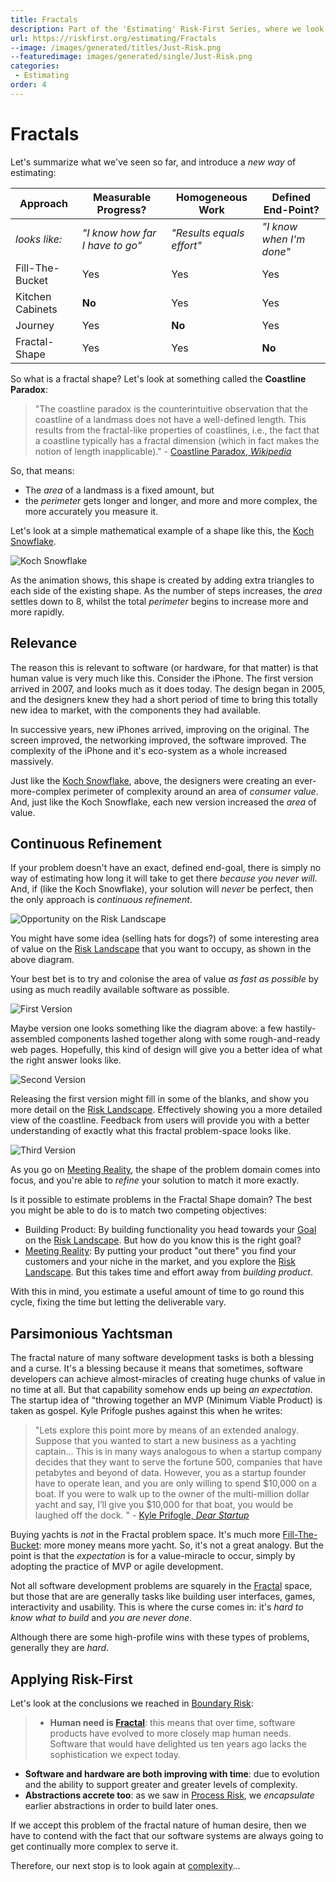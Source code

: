 ```yaml
---
title: Fractals
description: Part of the 'Estimating' Risk-First Series, where we look at estimating fractal value boundaries.
url: https://riskfirst.org/estimating/Fractals
--image: /images/generated/titles/Just-Risk.png
--featuredimage: images/generated/single/Just-Risk.png
categories:
 - Estimating
order: 4
---
```


# Fractals

Let's summarize what we've seen so far, and introduce a _new way_ of estimating:

|Approach             |Measurable Progress?       |Homogeneous Work       |Defined End-Point?   |
|---------------------|---------------------------|-----------------------|---------------------|
|_looks like:_        |_"I know how far I have to go"_|_"Results equals effort"_|_"I know when I'm done"_|
|Fill-The-Bucket      |Yes                        |Yes                    |Yes                  |
|Kitchen Cabinets     |**No**                     |Yes                    |Yes                  |
|Journey              |Yes                        |**No**                 |Yes                  |
|Fractal-Shape        |Yes                        |Yes                    |**No**               |

So what is a fractal shape?  Let's look at something called the **Coastline Paradox**:

> "The coastline paradox is the counterintuitive observation that the coastline of a landmass does not have a well-defined length. This results from the fractal-like properties of coastlines, i.e., the fact that a coastline typically has a fractal dimension (which in fact makes the notion of length inapplicable)." - [Coastline Paradox, _Wikipedia_](https://en.wikipedia.org/wiki/Coastline_paradox)

So, that means:

 - The _area_ of a landmass is a fixed amount, but
 - the _perimeter_ gets longer and longer, and more and more complex, the more accurately you measure it.
 
Let's look at a simple mathematical example of a shape like this, the [Koch Snowflake](https://en.wikipedia.org/wiki/Koch_snowflake).

![Koch Snowflake](https://upload.wikimedia.org/wikipedia/commons/f/fd/Von_Koch_curve.gif)

<div id="koch" />

<script type="text/javascript">

var max = 10;

doChart('koch', 
 undefined,
 [
 model => { 	 
  return {
    type: 'line',
    data: {
      labels: range(0, max, 1),
      datasets: [{
      	label: 'Perimeter Length',
      	backgroundColor: [ 'rgba(255, 99, 132, 0.2)' ],
      	borderColor: [ 'rgba(255, 99, 132, 1)' ],
      	data: range(0, max, 1).map(i => Math.pow((4/3), i))
      },
      ]
    }
  }},
  model => { 
	  return {
	    type: 'line',
	    data: {
	      labels: range(0, max, 1),
	      datasets: [{
	      	label: 'Area',
	      	backgroundColor: [ 'rgba(255, 132, 99, 0.2)' ],
	      	borderColor: [ 'rgba(255, 132, 99, 1)' ],
	      	data:  range(0, max, 1).map(i => 8-3*(Math.pow(4/9, i)))
	      }
	      ]
	    }
	  }
},
 
]);

</script>

As the animation shows, this shape is created by adding extra triangles to each side of the existing shape.  As the number of steps increases, the _area_ settles down to 8, whilst the total _perimeter_ begins to increase more and more rapidly.

## Relevance

The reason this is relevant to software (or hardware, for that matter) is that human value is very much like this.  Consider the iPhone.  The first version arrived in 2007, and looks much as it does today.  The design began in 2005, and the designers knew they had a short period of time to bring this totally new idea to market, with the components they had available.

In successive years, new iPhones arrived, improving on the original.  The screen improved, the networking improved, the software improved.  The complexity of the iPhone and it's eco-system as a whole increased massively.


Just like the [Koch Snowflake](https://en.wikipedia.org/wiki/Koch_snowflake), above, the designers were creating an ever-more-complex perimeter of complexity around an area of _consumer value_.  And, just like the Koch Snowflake, each new version increased the _area_ of value.  

## Continuous Refinement

If your problem doesn't have an exact, defined end-goal, there is simply no way of estimating how long it will take to get there _because you never will_.  And, if (like the Koch Snowflake), your solution will _never_ be perfect, then the only approach is _continuous refinement_. 

![Opportunity on the Risk Landscape](/images/estimates/fractal1.png)

You might have some idea (selling hats for dogs?) of some interesting area of value on the [Risk Landscape](/Glossary.md#risk-landscape)  that you want to occupy, as shown in the above diagram.  

Your best bet is to try and colonise the area of value _as fast as possible_ by using as much readily available software as possible.  

![First Version](/images/estimates/fractal2.png)

Maybe version one looks something like the diagram above: a few hastily-assembled components lashed together along with some rough-and-ready web pages.   Hopefully, this kind of design will give you a better idea of what the right answer looks like.

![Second Version](/images/estimates/fractal3.png)

Releasing the first version might fill in some of the blanks, and show you more detail on the [Risk Landscape](/Glossary.md#risk-landscape).  Effectively showing you a more detailed view of the coastline.   Feedback from users will provide you with a better understanding of exactly what this fractal problem-space looks like. 

![Third Version](/images/estimates/fractal4.png)

As you go on [Meeting Reality](../Glossary.md#meeting-reality), the shape of the problem domain comes into focus, and you're able to _refine_ your solution to match it more exactly.

Is it possible to estimate problems in the Fractal Shape domain?  The best you might be able to do is to match two competing objectives:

- Building Product:  By building functionality you head towards your [Goal](/Glossary.md#goal-in-mind) on the [Risk Landscape](/Glossary.md#risk-landscape).  But how do you know this is the right goal?
- [Meeting Reality](/Glossary.md#meet-reality):  By putting your product "out there" you find your customers and your niche in the market, and you explore the [Risk Landscape](/Glossary.md#risk-landscape).  But this takes time and effort away from _building product_.

With this in mind, you estimate a useful amount of time to go round this cycle, fixing the time but letting the deliverable vary.
 
## Parsimonious Yachtsman 

The fractal nature of many software development tasks is both a blessing and a curse.  It's a blessing because it means that sometimes, software developers can achieve almost-miracles of creating huge chunks of value in no time at all.  But that capability somehow ends up being _an expectation_.   The startup idea of "throwing together an MVP (Minimum Viable Product) is taken as gospel.  Kyle Prifogle pushes against this when he writes:

> "Lets explore this point more by means of an extended analogy. Suppose that you wanted to start a new business as a yachting captain... This is in many ways analogous to when a startup company decides that they want to serve the fortune 500, companies that have petabytes and beyond of data. However, you as a startup founder have to operate lean, and you are only willing to spend $10,000 on a boat. If you were to walk up to the owner of the multi-million dollar yacht and say, I’ll give you $10,000 for that boat, you would be laughed off the dock. " - [Kyle Prifogle, _Dear Startup_](http://kyleprifogle.com/dear-startup/)

Buying yachts is _not_ in the Fractal problem space.  It's much more [Fill-The-Bucket](Fill-The-Bucket.md): more money means more yacht.  So, it's not a great analogy.  But the point is that the _expectation_ is for a value-miracle to occur, simply by adopting the practice of MVP or agile development.

Not all software development problems are squarely in the [Fractal](Fractals.md) space, but those that are are generally tasks like building user interfaces, games, interactivity and usability.  This is where the curse comes in:  it's _hard to know what to build_ and _you are never done_.  

Although there are some high-profile wins with these types of problems, generally they are _hard_.
 
## Applying Risk-First

Let's look at the conclusions we reached in [Boundary Risk](/Boundary-Risk.md):

> - **Human need is [Fractal](https://en.wikipedia.org/wiki/Fractal)**:  this means that over time, software products have evolved to more closely map human needs.   Software that would have delighted us ten years ago lacks the sophistication we expect today.
- **Software and hardware are both improving with time**: due to evolution and the ability to support greater and greater levels of complexity.
- **Abstractions accrete too**:  as we saw in [Process Risk](Process-Risk.md), we _encapsulate_ earlier abstractions in order to build later ones.

If we accept this problem of the fractal nature of human desire, then we have to contend with the fact that our software systems are always going to get continually more complex to serve it.

Therefore, our next stop is to look again at [complexity](Hierarchies.md)...




